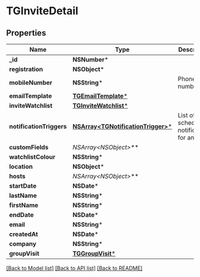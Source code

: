 # TGInviteDetail

## Properties
Name | Type | Description | Notes
------------ | ------------- | ------------- | -------------
**_id** | **NSNumber*** |  | 
**registration** | **NSObject*** |  | [optional] 
**mobileNumber** | **NSString*** | Phone number | [optional] 
**emailTemplate** | [**TGEmailTemplate***](TGEmailTemplate.md) |  | [optional] 
**inviteWatchlist** | [**TGInviteWatchlist***](TGInviteWatchlist.md) |  | [optional] 
**notificationTriggers** | [**NSArray&lt;TGNotificationTrigger&gt;***](TGNotificationTrigger.md) | List of scheduled notifications for an invite | [optional] 
**customFields** | **NSArray&lt;NSObject*&gt;*** |  | [optional] 
**watchlistColour** | **NSString*** |  | [optional] 
**location** | **NSObject*** |  | [optional] 
**hosts** | **NSArray&lt;NSObject*&gt;*** |  | [optional] 
**startDate** | **NSDate*** |  | [optional] 
**lastName** | **NSString*** |  | 
**firstName** | **NSString*** |  | 
**endDate** | **NSDate*** |  | [optional] 
**email** | **NSString*** |  | 
**createdAt** | **NSDate*** |  | [optional] 
**company** | **NSString*** |  | [optional] 
**groupVisit** | [**TGGroupVisit***](TGGroupVisit.md) |  | [optional] 

[[Back to Model list]](../README.md#documentation-for-models) [[Back to API list]](../README.md#documentation-for-api-endpoints) [[Back to README]](../README.md)


